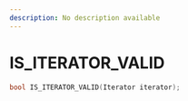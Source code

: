 ```yaml
---
description: No description available 
---
```


# IS_ITERATOR_VALID

```cpp
bool IS_ITERATOR_VALID(Iterator iterator);
```